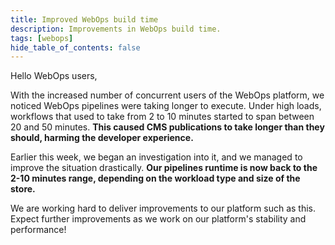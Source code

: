 ```yaml
---
title: Improved WebOps build time
description: Improvements in WebOps build time.
tags: [webops]
hide_table_of_contents: false
---
```


Hello WebOps users,

With the increased number of concurrent users of the WebOps platform, we noticed WebOps pipelines were taking longer to execute.
Under high loads, workflows that used to take from 2 to 10 minutes started to span between 20 and 50 minutes. **This caused CMS publications to take longer than they should, harming the developer experience.**

Earlier this week, we began an investigation into it, and we managed to improve the situation drastically. **Our pipelines runtime is now back to the 2-10 minutes range, depending on the workload type and size of the store.**

We are working hard to deliver improvements to our platform such as this. Expect further improvements as we work on our platform's stability and performance!
